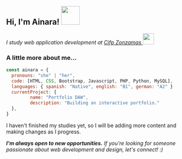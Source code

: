 <h2> Hi, I'm Ainara! <img src="https://media.giphy.com/media/mGcNjsfWAjY5AEZNw6/giphy.gif" width="50"></h2>

<p><em>I study web application development at <a href="https://cifpzonzamas.org/web3/index.php">Cifp Zonzamas </a><img src="https://media.giphy.com/media/WUlplcMpOCEmTGBtBW/giphy.gif" width="30"> 
</em></p>

###  A little more about me...  

```javascript
const ainara = {
  pronouns: "she" | "her",
  code: [HTML, CSS, Bootstrap, Javascript, PHP, Python, MySQL],
  languages: { spanish: "Native", english: "B1", german: "A2" }
  currentProject: {
         name: "Portfolio DAW",
         description: "Building an interactive portfolio."
  },
}
```

<p>I haven't finished my studies yet, so I will be adding more content and making changes as I progress.</p>


<em><b>I'm always open to new opportunities.</b> If you're looking for someone passionate about web development and design, let's connect! :)</em>